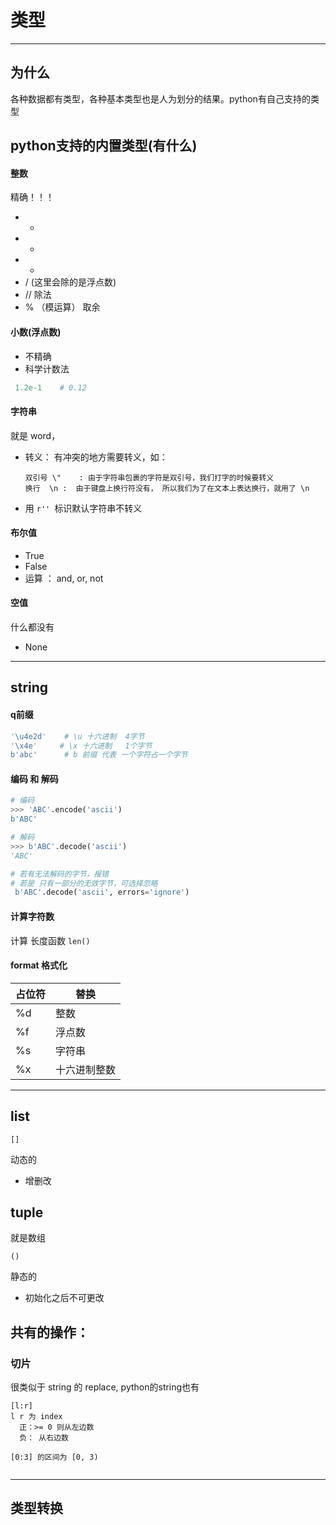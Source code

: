 # 类型
---
## 为什么
各种数据都有类型，各种基本类型也是人为划分的结果。python有自己支持的类型

## python支持的内置类型(有什么)
#### 整数
精确！！！
* +
* -
* *
* / (这里会除的是浮点数)
* // 除法
* % （模运算）  取余

#### 小数(浮点数)
* 不精确
* 科学计数法
```py
 1.2e-1    # 0.12
```

#### 字符串
就是 word，
* 转义： 有冲突的地方需要转义，如：
  ```
  双引号 \"    : 由于字符串包裹的字符是双引号，我们打字的时候要转义
  换行  \n :  由于键盘上换行符没有， 所以我们为了在文本上表达换行，就用了 \n
  ```

* 用 ```r'' ```标识默认字符串不转义

#### 布尔值
* True
* False
* 运算 ： and, or, not


#### 空值
什么都没有
* None

----
## string
#### q前缀
```py
'\u4e2d'    # \u 十六进制  4字节
'\x4e'     # \x 十六进制   1个字节
b'abc'      # b 前缀 代表 一个字符占一个字节
```

#### 编码 和 解码
```py
# 编码
>>> 'ABC'.encode('ascii')
b'ABC'
```


```py
# 解码
>>> b'ABC'.decode('ascii')
'ABC'

# 若有无法解码的字节，报错
# 若是 只有一部分的无效字节，可选择忽略
 b'ABC'.decode('ascii', errors='ignore')
```

#### 计算字符数
计算 长度函数  ```len()```


#### format 格式化

占位符 | 替换
-|-
%d | 整数
%f | 浮点数
%s | 字符串
%x | 十六进制整数

---
## list
```
[]
```
动态的
* 增删改

## tuple
就是数组
```
()
```
静态的
* 初始化之后不可更改

## 共有的操作：
### 切片
很类似于 string 的 replace, python的string也有
```
[l:r]
l r 为 index
  正：>= 0 则从左边数
  负： 从右边数

[0:3] 的区间为 [0, 3)


```

---
## 类型转换
